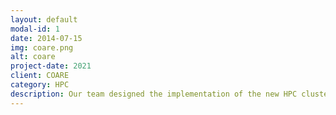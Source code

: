```yaml
---
layout: default
modal-id: 1
date: 2014-07-15
img: coare.png
alt: coare
project-date: 2021
client: COARE
category: HPC
description: Our team designed the implementation of the new HPC cluster of the Computing and Archiving Research Environment (COARE) called the "saliksik". We implemented the findings we had from our research, "Correcting job walltime in a resource-constrained environment" (2020).
---
```

